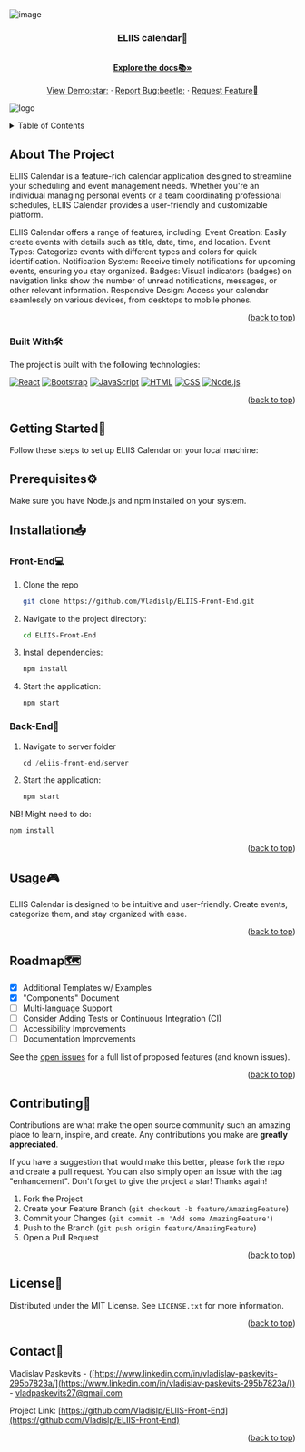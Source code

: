 <a name="readme-top"></a>

<!-- PROJECT LOGO -->
<br />

![image](https://github.com/Vladislp/ELIIS-Front-End/assets/42935979/cde4a932-602b-4c2b-adac-f32e0781e21e)

  <h3 align="center">ELIIS calendar📅</h3>

  <p align="center">
    <br />
    <a href="https://github.com/Vladislp/ELIIS-Front-End/wiki"><strong>Explore the docs📚»</strong></a>
    <br />
    <br />
    <a href="">View Demo:star:</a>
    ·
    <a href="https://github.com/Vladislp/ELIIS-Front-End/issues/new?assignees=&labels=&projects=&template=bug_report.md&title=">Report Bug:beetle:</a>
    ·
    <a href="https://github.com/Vladislp/ELIIS-Front-End/issues/new?assignees=&labels=&projects=&template=feature_request.md&title=">Request Feature🚀</a>
  </p>
</div>


![logo](https://github.com/Vladislp/ELIIS-Front-End/assets/42935979/793ccd06-d028-4f6b-917d-6bd3250c859d)

<!-- TABLE OF CONTENTS -->
<details>
  <summary>Table of Contents</summary>
  <ol>
    <li>
      <a href="#about-the-project">About The Project📖</a>
      <ul>
        <li><a href="#built-with">Built With🛠️</a></li>
      </ul>
    </li>
    <li>
      <a href="#getting-started">Getting Started🚀</a>
      <ul>
        <li><a href="#prerequisites">Prerequisites⚙️</a></li>
        <li><a href="#installation">Installation📥</a></li>
      </ul>
    </li>
    <li><a href="#usage">Usage🎮</a></li>
    <li><a href="#roadmap">Roadmap🗺️</a></li>
    <li><a href="#contributing">Contributing🤝</a></li>
    <li><a href="#license">License📄</a></li>
    <li><a href="#contact">Contact📧</a></li>
  </ol>
</details>

<!-- ABOUT THE PROJECT -->
## About The Project



ELIIS Calendar is a feature-rich calendar application designed to streamline your scheduling and event management needs. Whether you're an individual managing personal events or a team coordinating professional schedules, ELIIS Calendar provides a user-friendly and customizable platform.

ELIIS Calendar offers a range of features, including:
Event Creation: Easily create events with details such as title, date, time, and location.
Event Types: Categorize events with different types and colors for quick identification.
Notification System: Receive timely notifications for upcoming events, ensuring you stay organized.
Badges: Visual indicators (badges) on navigation links show the number of unread notifications, messages, or other relevant information.
Responsive Design: Access your calendar seamlessly on various devices, from desktops to mobile phones.

<p align="right">(<a href="#readme-top">back to top</a>)</p>



### Built With🛠️
The project is built with the following technologies:

[![React](https://img.shields.io/badge/React-61DAFB?logo=react&logoColor=white)](React-url)
[![Bootstrap](https://img.shields.io/badge/Bootstrap-7952B3?logo=bootstrap&logoColor=white)](Bootstrap-url)
[![JavaScript](https://img.shields.io/badge/JavaScript-F7DF1E?logo=javascript&logoColor=black)](https://developer.mozilla.org/en-US/docs/Web/JavaScript)
[![HTML](https://img.shields.io/badge/HTML5-E34F26?logo=html5&logoColor=white)](https://developer.mozilla.org/en-US/docs/Web/HTML)
[![CSS](https://img.shields.io/badge/CSS3-1572B6?logo=css3&logoColor=white)](https://developer.mozilla.org/en-US/docs/Web/CSS)
[![Node.js](https://img.shields.io/badge/Node.js-339933?logo=node.js&logoColor=white)](https://nodejs.org/)


<p align="right">(<a href="#readme-top">back to top</a>)</p>

<!-- GETTING STARTED -->
## Getting Started🚀

Follow these steps to set up ELIIS Calendar on your local machine:
## Prerequisites⚙️

Make sure you have Node.js and npm installed on your system.

## Installation📥

### Front-End💻
1. Clone the repo
   ```sh
   git clone https://github.com/Vladislp/ELIIS-Front-End.git
   ```
2. Navigate to the project directory:
   ```sh
   cd ELIIS-Front-End
   ```
3. Install dependencies:
   ```js
   npm install
   ```
4. Start the application:
   ```js
   npm start
   ```
### Back-End🚧
1. Navigate to server folder
   ```js
   cd /eliis-front-end/server
   ```
2. Start the application:
   ```js
   npm start
   ```
NB! Might need to do:
   ```js
   npm install
   ```
<p align="right">(<a href="#readme-top">back to top</a>)</p>



<!-- USAGE EXAMPLES -->
## Usage🎮

ELIIS Calendar is designed to be intuitive and user-friendly. Create events, categorize them, and stay organized with ease.

<p align="right">(<a href="#readme-top">back to top</a>)</p>



<!-- ROADMAP -->
## Roadmap🗺️

- [x] Additional Templates w/ Examples
- [x] "Components" Document
- [ ] Multi-language Support
- [ ] Consider Adding Tests or Continuous Integration (CI)
- [ ] Accessibility Improvements
- [ ] Documentation Improvements

See the [open issues](https://github.com/Vladislp/ELIIS-Front-End/issues) for a full list of proposed features (and known issues).

<p align="right">(<a href="#readme-top">back to top</a>)</p>



<!-- CONTRIBUTING -->
## Contributing🤝

Contributions are what make the open source community such an amazing place to learn, inspire, and create. Any contributions you make are **greatly appreciated**.

If you have a suggestion that would make this better, please fork the repo and create a pull request. You can also simply open an issue with the tag "enhancement".
Don't forget to give the project a star! Thanks again!

1. Fork the Project
2. Create your Feature Branch (`git checkout -b feature/AmazingFeature`)
3. Commit your Changes (`git commit -m 'Add some AmazingFeature'`)
4. Push to the Branch (`git push origin feature/AmazingFeature`)
5. Open a Pull Request

<p align="right">(<a href="#readme-top">back to top</a>)</p>



<!-- LICENSE -->
## License📄

Distributed under the MIT License. See `LICENSE.txt` for more information.

<p align="right">(<a href="#readme-top">back to top</a>)</p>



<!-- CONTACT -->
## Contact📧

Vladislav Paskevits - ([https://www.linkedin.com/in/vladislav-paskevits-295b7823a/](https://www.linkedin.com/in/vladislav-paskevits-295b7823a/)) - vladpaskevits27@gmail.com

Project Link: [https://github.com/Vladislp/ELIIS-Front-End](https://github.com/Vladislp/ELIIS-Front-End)

<p align="right">(<a href="#readme-top">back to top</a>)</p>


<!-- MARKDOWN LINKS & IMAGES -->
<!-- https://www.markdownguide.org/basic-syntax/#reference-style-links -->
[contributors-shield]: https://img.shields.io/github/contributors/othneildrew/Best-README-Template.svg?style=for-the-badge
[contributors-url]: https://github.com/othneildrew/Best-README-Template/graphs/contributors
[forks-shield]: https://img.shields.io/github/forks/othneildrew/Best-README-Template.svg?style=for-the-badge
[forks-url]: https://github.com/othneildrew/Best-README-Template/network/members
[stars-shield]: https://img.shields.io/github/stars/othneildrew/Best-README-Template.svg?style=for-the-badge
[stars-url]: https://github.com/othneildrew/Best-README-Template/stargazers
[issues-shield]: https://img.shields.io/github/issues/othneildrew/Best-README-Template.svg?style=for-the-badge
[issues-url]: https://github.com/othneildrew/Best-README-Template/issues
[license-shield]: https://img.shields.io/github/license/othneildrew/Best-README-Template.svg?style=for-the-badge
[license-url]: https://github.com/othneildrew/Best-README-Template/blob/master/LICENSE.txt
[linkedin-shield]: https://img.shields.io/badge/-LinkedIn-black.svg?style=for-the-badge&logo=linkedin&colorB=555
[linkedin-url]: https://linkedin.com/in/othneildrew
[product-screenshot]: images/screenshot.png
[Next.js]: https://img.shields.io/badge/next.js-000000?style=for-the-badge&logo=nextdotjs&logoColor=white
[Next-url]: https://nextjs.org/
[React.js]: https://img.shields.io/badge/React-20232A?style=for-the-badge&logo=react&logoColor=61DAFB
[React-url]: https://reactjs.org/
[Vue.js]: https://img.shields.io/badge/Vue.js-35495E?style=for-the-badge&logo=vuedotjs&logoColor=4FC08D
[Vue-url]: https://vuejs.org/
[Angular.io]: https://img.shields.io/badge/Angular-DD0031?style=for-the-badge&logo=angular&logoColor=white
[Angular-url]: https://angular.io/
[Svelte.dev]: https://img.shields.io/badge/Svelte-4A4A55?style=for-the-badge&logo=svelte&logoColor=FF3E00
[Svelte-url]: https://svelte.dev/
[Laravel.com]: https://img.shields.io/badge/Laravel-FF2D20?style=for-the-badge&logo=laravel&logoColor=white
[Laravel-url]: https://laravel.com
[Bootstrap.com]: https://img.shields.io/badge/Bootstrap-563D7C?style=for-the-badge&logo=bootstrap&logoColor=white
[Bootstrap-url]: https://getbootstrap.com
[JQuery.com]: https://img.shields.io/badge/jQuery-0769AD?style=for-the-badge&logo=jquery&logoColor=white
[JQuery-url]: https://jquery.com 
